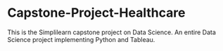 # Capstone-Project-Healthcare
This is the Simplilearn capstone project on Data Science. An entire Data Science project implementing Python and Tableau.

